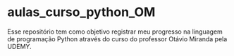 # aulas_curso_python_OM
 Esse repositório tem como objetivo registrar meu progresso na linguagem de programação Python através do curso do professor Otávio Miranda pela UDEMY.
